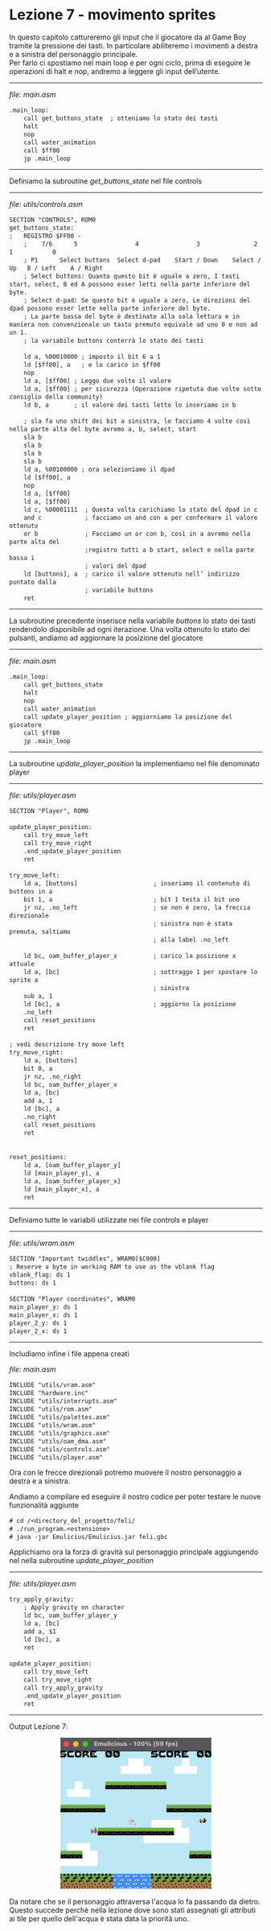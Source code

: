 # Lezione 7 - movimento sprites

In questo capitolo cattureremo gli input che il giocatore da al Game Boy tramite la pressione dei tasti. In particolare abiliteremo i movimenti a destra e a sinistra del personaggio principale.  
Per farlo ci spostiamo nel main loop e per ogni ciclo, prima di eseguire le operazioni di halt e nop, andremo a leggere gli input dell’utente.

---
*file: main.asm*
```
.main_loop:
    call get_buttons_state  ; otteniamo lo stato dei tasti
    halt
    nop
    call water_animation
    call $ff80
    jp .main_loop
```
---

Definiamo la subroutine *get_buttons_state* nel file controls

---
*file: utils/controls.asm*
```
SECTION "CONTROLS", ROM0
get_buttons_state:
;   REGISTRO $FF00 - 
    ;    7/6      5                4                3               2          1           0
    ; P1      Select buttons  Select d-pad    Start / Down    Select / Up   B / Left    A / Right
    ; Select buttons: Quanto questo bit è uguale a zero, I tasti start, select, B ed A possono esser letti nella parte inferiore del byte.
    ; Select d-pad: Se questo bit è uguale a zero, Le direzioni del dpad possono esser lette nella parte inferiore del byte.
    ; La parte bassa del byte è destinate alla sola lettura e in maniera non convenzionale un tasto premuto equivale ad uno 0 e non ad un 1.
    ; la variabile buttons conterrà lo stato dei tasti
    
    ld a, %00010000 ; imposto il bit 6 a 1
    ld [$ff00], a   ; e lo carico in $ff00
    nop
    ld a, [$ff00] ; Leggo due volte il valore
    ld a, [$ff00] ; per sicurezza (Operazione ripetuta due volte sotto consiglio della community)
    ld b, a       ; il valore dei tasti letto lo inseriamo in b
    
    ; sla fa uno shift dei bit a sinistra, lo facciamo 4 volte così nella parte alta del byte avremo a, b, select, start
    sla b 
    sla b
    sla b
    sla b
    ld a, %00100000 ; ora selezioniamo il dpad
    ld [$ff00], a
    nop
    ld a, [$ff00]
    ld a, [$ff00]
    ld c, %00001111  ; Questa volta carichiamo lo stato del dpad in c
    and c            ; facciamo un and con a per confermare il valore ottenuto
    or b             ; Facciamo un or con b, così in a avremo nella parte alta del 
                     ;registro tutti a b start, select e nella parte bassa i 
                     ; valori del dpad
    ld [buttons], a  ; carico il valore ottenuto nell’ indirizzo puntato dalla 
                     ; variabile buttons
    ret
```
---

La subroutine precedente inserisce nella variabile *buttons* lo stato dei tasti rendendolo   disponibile ad ogni iterazione.
Una volta ottenuto lo stato dei pulsanti, andiamo ad aggiornare la posizione del giocatore 

---
*file: main.asm*
```
.main_loop:
    call get_buttons_state
    halt
    nop
    call water_animation
    call update_player_position ; aggiorniamo la posizione del giocatore
    call $ff80
    jp .main_loop
```
---

La subroutine *update_player_position* la implementiamo nel file denominato player

---
*file: utils/player.asm*
```
SECTION "Player", ROM0

update_player_position:
    call try_move_left
    call try_move_right
    .end_update_player_position
    ret

try_move_left:
    ld a, [buttons]                     ; inseriamo il contenuto di buttons in a
    bit 1, a                            ; bit 1 testa il bit uno
    jr nz, .no_left                     ; se non è zero, la freccia direzionale 
                                        ; sinistra non è stata premuta, saltiamo 
                                        ; alla label .no_left
    
    ld bc, oam_buffer_player_x          ; carico la posizione x attuale
    ld a, [bc]                          ; sottraggo 1 per spostare lo sprite a 
                                        ; sinistra
    sub a, 1
    ld [bc], a                          ; aggiorno la posizione
    .no_left
    call reset_positions
    ret

; vedi descrizione try move left
try_move_right:
    ld a, [buttons]
    bit 0, a
    jr nz, .no_right
    ld bc, oam_buffer_player_x
    ld a, [bc]
    add a, 1
    ld [bc], a
    .no_right
    call reset_positions
    ret


reset_positions:
    ld a, [oam_buffer_player_y]
    ld [main_player_y], a
    ld a, [oam_buffer_player_x]
    ld [main_player_x], a
    ret

```
---

Definiamo tutte le variabili utilizzate nei file controls e player

---
*file: utils/wram.asm*
```
SECTION "Important twiddles", WRAM0[$C000]
; Reserve a byte in working RAM to use as the vblank flag
vblank_flag: ds 1
buttons: ds 1

SECTION "Player coordinates", WRAM0
main_player_y: ds 1
main_player_x: ds 1
player_2_y: ds 1
player_2_x: ds 1
```
---

Includiamo infine i file appena creati

*file: main.asm*
```
INCLUDE "utils/vram.asm"
INCLUDE "hardware.inc"
INCLUDE "utils/interrupts.asm"
INCLUDE "utils/rom.asm"
INCLUDE "utils/palettes.asm"
INCLUDE "utils/wram.asm"
INCLUDE "utils/graphics.asm"
INCLUDE "utils/oam_dma.asm"
INCLUDE "utils/controls.asm"
INCLUDE "utils/player.asm"
```

Ora con le frecce direzionali potremo muovere il nostro personaggio a destra e a sinistra.

Andiamo a compilare ed eseguire il nostro codice per poter testare le nuove funzionalità aggiunte

```
# cd /<directory_del_progetto/feli/
# ./run_program.<estensione>
# java -jar Emulicius/Emulicius.jar feli.gbc
```



Applichiamo ora la forza di gravità sul personaggio principale aggiungendo nel nella subroutine *update_player_position*

---
*file: utils/player.asm*
```
try_apply_gravity:
    ; Apply gravity on character
    ld bc, oam_buffer_player_y
    ld a, [bc]
    add a, $1
    ld [bc], a
    ret

update_player_position:
    call try_move_left
    call try_move_right
    call try_apply_gravity
    .end_update_player_position
    ret    
```
---

Output Lezione 7:

<div align="center">
  <img src="img/output_lezione_7.png" title="Output lezione 7" width="300" height="300">
</div>


Da notare che se il personaggio attraversa l'acqua lo fa passando da dietro. Questo succede perchè nella lezione dove sono stati assegnati gli attributi ai tile per quello dell'acqua è stata data la priorità uno.